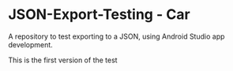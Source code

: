 # JSON-Export-Testing - Car
A repository to test exporting to a JSON, using Android Studio app development.

This is the first version of the test
